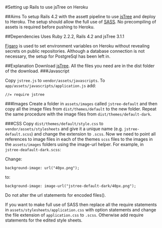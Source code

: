 #Setting up Rails to use jsTree on Heroku

##Aims
To setup Rails 4.2 with the assett pipeline to use [jsTree](https://github.com/vakata/jstree) and deploy to Heroku. The setup should allow the full use of [SASS](https://sass-lang.com). No precompiling of assets is required before pushing to Heroku.

##Dependencies
Uses Ruby 2.2.2, Rails 4.2 and jsTree 3.1.1

[Figaro](https://github.com/laserlemon/figaro) is used to set environment variables on Heroku without revealing secrets on public repositories.
Although a database connection is not necessary, the setup for PostgreSql has been left in.

##Explanation
Download [jsTree](https://github.com/vakata/jstree). All the files you need are in the dist folder of the download.
###Javascript

Copy `jstree.js` to `vendor/assets/javascripts`.
To `app/assets/javascripts/application.js` add:
```
//= require jstree 
```

###Images
Create a folder in `assets/images` called `jstree-default` and then copy all the image files from `dist/themes/default` to the new folder.
Repeat the same procedure with the image files from `dist/themes/default-dark`.

###CSS
Copy `dist/themes/default/style.css` to `vendor/assets/stylesheets` and give it a unique name (e.g. `jstree-default.scss`) and change the extension to `.scss`.
Now we need to point all references to image files in each of the themes `scss` files to the images in the `assets/images` folders using the image-url helper. For example, in `jstree-deafault-dark.scss`:

Change:
```
background-image: url("40px.png");
```
to:
```
background-image: image-url("jstree-default-dark/40px.png");
```
Do not alter the url statements for encoded files().

If you want to make full use of SASS then replace all the require statements in `assets/stylesheets/application.css` with option statements and change the file extension of `application.css` to `.scss`. Otherwise add require statements for the edited style sheets.
